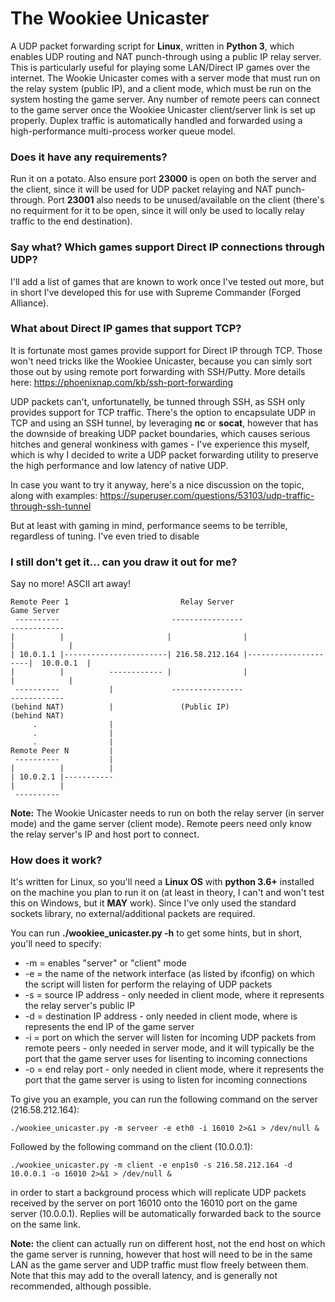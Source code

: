 # The Wookiee Unicaster

A UDP packet forwarding script for **Linux**, written in **Python 3**, which enables UDP routing and NAT punch-through using a public IP relay server. This is particularly useful for playing some LAN/Direct IP games over the internet. The Wookie Unicaster comes with a server mode that must run on the relay system (public IP), and a client mode, which must be run on the system hosting the game server. Any number of remote peers can connect to the game server once the Wookiee Unicaster client/server link is set up properly. Duplex traffic is automatically handled and forwarded using a high-performance multi-process worker queue model.

### Does it have any requirements?

Run it on a potato. Also ensure port **23000** is open on both the server and the client, since it will be used for UDP packet relaying and NAT punch-through. Port **23001** also needs to be unused/available on the client (there's no requirment for it to be open, since it will only be used to locally relay traffic to the end destination).

### Say what? Which games support Direct IP connections through UDP?

I'll add a list of games that are known to work once I've tested out more, but in short I've developed this for use with Supreme Commander (Forged Alliance).

### What about Direct IP games that support TCP?

It is fortunate most games provide support for Direct IP through TCP. Those won't need tricks like the Wookiee Unicaster, because you can simly sort those out by using remote port forwarding with SSH/Putty. More details here: https://phoenixnap.com/kb/ssh-port-forwarding

UDP packets can't, unfortunatelly, be tunned through SSH, as SSH only provides support for TCP traffic. There's the option to encapsulate UDP in TCP and using an SSH tunnel, by leveraging **nc** or **socat**, however that has the downside of breaking UDP packet boundaries, which causes serious hitches and general wonkiness with games - I've experience this myself, which is why I decided to write a UDP packet forwarding utility to preserve the high performance and low latency of native UDP.

In case you want to try it anyway, here's a nice discussion on the topic, along with examples: https://superuser.com/questions/53103/udp-traffic-through-ssh-tunnel

But at least with gaming in mind, performance seems to be terrible, regardless of tuning. I've even tried to disable 

### I still don't get it... can you draw it out for me?

Say no more! ASCII art away!

```
Remote Peer 1                         Relay Server                          Game Server
 ----------                         ----------------                       ------------
|          |                       |                |                     |            |
| 10.0.1.1 |-----------------------| 216.58.212.164 |---------------------|  10.0.0.1  |
|          |          ------------ |                |                     |            |
 ----------           |             ----------------                       ------------
(behind NAT)          |               (Public IP)                          (behind NAT)
     .                |
     .                |
     .                |
Remote Peer N         |
 ----------           |
|          |          |
| 10.0.2.1 |-----------
|          |
 ----------

```

**Note:** The Wookie Unicaster needs to run on both the relay server (in server mode) and the game server (client mode). Remote peers need only know the relay server's IP and host port to connect.

### How does it work?

It's written for Linux, so you'll need a **Linux OS** with **python 3.6+** installed on the machine you plan to run it on (at least in theory, I can't and won't test this on Windows, but it **MAY** work). Since I've only used the standard sockets library, no external/additional packets are required.

You can run **./wookiee_unicaster.py -h** to get some hints, but in short, you'll need to specify:

* -m <mode> = enables "server" or "client" mode
* -e <interface> = the name of the network interface (as listed by ifconfig) on which the script will listen for perform the relaying of UDP packets
* -s <sourceip> = source IP address - only needed in client mode, where it represents the relay server's public IP
* -d <destip> = destination IP address - only needed in client mode, where is represents the end IP of the game server
* -i <iport> = port on which the server will listen for incoming UDP packets from remote peers - only needed in server mode, and it will typically be the port that the game server uses for lisenting to incoming connections
* -o <oport> = end relay port - only needed in client mode, where it represents the port that the game server is using to listen for incoming connections

To give you an example, you can run the following command on the server (216.58.212.164):

```
./wookiee_unicaster.py -m serveer -e eth0 -i 16010 2>&1 > /dev/null &
```

Followed by the following command on the client (10.0.0.1):

```
./wookiee_unicaster.py -m client -e enp1s0 -s 216.58.212.164 -d 10.0.0.1 -o 16010 2>&1 > /dev/null &
```

in order to start a background process which will replicate UDP packets received by the server on port 16010 onto the 16010 port on the game server (10.0.0.1). Replies will be automatically forwarded back to the source on the same link.

**Note:** the client can actually run on different host, not the end host on which the game server is running, however that host will need to be in the same LAN as the game server and UDP traffic must flow freely between them. Note that this may add to the overall latency, and is generally not recommended, although possible. 

